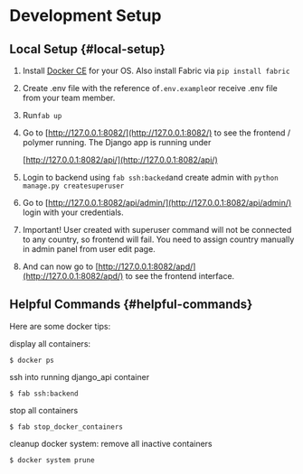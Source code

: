 # Development Setup

## Local Setup {#local-setup}

1. Install [Docker CE](https://docs.docker.com/engine/installation/) for your OS. Also install Fabric via `pip install fabric`
2. Create .env file with the reference of`.env.example`or receive .env file from your team member.
3. Run`fab up`
4. Go to [http://127.0.0.1:8082/](http://127.0.0.1:8082/) to see the frontend / polymer running. The Django app is running under

   ​[http://127.0.0.1:8082/api/](http://127.0.0.1:8082/api/)​

5. Login to backend using `fab ssh:backed`and create admin with `python manage.py createsuperuser`
6. Go to [http://127.0.0.1:8082/api/admin/](http://127.0.0.1:8082/api/admin/) login with your credentials.
7. Important! User created with superuser command will not be connected to any country, so frontend will fail. You need to assign country manually in admin panel from user edit page.
8.  And can now go to ​[http://127.0.0.1:8082/apd/](http://127.0.0.1:8082/apd/) to see the frontend interface.

## Helpful Commands {#helpful-commands}

Here are some docker tips:

display all containers:

```text
$ docker ps
```

ssh into running django\_api container

```text
$ fab ssh:backend
```

stop all containers

```text
$ fab stop_docker_containers
```

cleanup docker system: remove all inactive containers

```text
$ docker system prune
```



